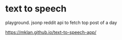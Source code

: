 # text to speech

playground. jsonp reddit api to fetch top post of a day

https://mklan.github.io/text-to-speech-app/